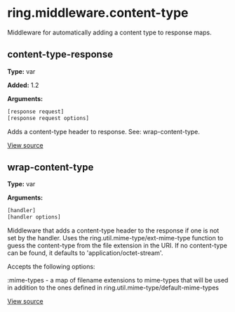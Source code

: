 # ring.middleware.content-type


Middleware for automatically adding a content type to response maps.


## content-type-response
**Type:** var

**Added:** 1.2


**Arguments:**
```clojure
[response request]
[response request options]
```
Adds a content-type header to response. See: wrap-content-type.


[View source](http://github.com/ring-clojure/ring/blob/1.8.1/ring-core/src/ring/middleware/content_type.clj#L6)
## wrap-content-type
**Type:** var



**Arguments:**
```clojure
[handler]
[handler options]
```
Middleware that adds a content-type header to the response if one is not
set by the handler. Uses the ring.util.mime-type/ext-mime-type function to
guess the content-type from the file extension in the URI. If no
content-type can be found, it defaults to 'application/octet-stream'.

Accepts the following options:

:mime-types - a map of filename extensions to mime-types that will be
              used in addition to the ones defined in
              ring.util.mime-type/default-mime-types

[View source](http://github.com/ring-clojure/ring/blob/1.8.1/ring-core/src/ring/middleware/content_type.clj#L18)